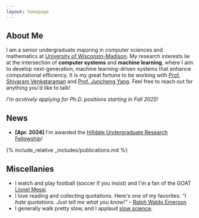 ```yaml
---
layout: homepage
---
```


## About Me

I am a senior undergraduate majoring in computer sciences and mathematics at <a href="https://www.wisc.edu/" target="_blank">University of Wisconsin-Madison</a>. My research interests lie at the intersection of **computer systems** and **machine learning**, where I aim to develop next-generation, machine learning-driven systems that enhance computational efficiency. It is my great fortune to be working with <a href="https://shivaram.org/" target="_blank">Prof. Shivaram Venkataraman</a> and <a href="https://junchengyang.com/" target="_blank">Prof. Juncheng Yang</a>. Feel free to reach out for anything you'd like to talk!

*I'm acvtively applying for Ph.D. positions starting in Fall 2025!* 

<!-- ## Research Interests

- **Computer Vision:** image recognition, image generation, video captioning
- **Machine Learning:** meta-learning, incremental learning, transfer learning -->

## News

<!-- - **[Aug. 2024]** I started working with <a href="https://junchengyang.com/" target="_blank">Juncheng</a>. -->
- **[Apr. 2024]** I'm awarded the <a href="https://awards.advising.wisc.edu/all-scholarships/hilldale-undergraduatefaculty-research-fellowship/" target="_blank">Hilldale Undergraduate Research Fellowship</a>!
<!-- - **[Jan. 2024]** I joined <a href="https://shivaram.org/" target="_blank">Prof. Shivaram</a>'s group! -->

{% include_relative _includes/publications.md %}

<!-- {% include_relative _includes/services.md %} -->

## Miscellanies

- I watch and play football (soccer if you insist) and I'm a fan of the GOAT <a href="https://www.youtube.com/watch?v=mDsztJOgqUg" target="_blank">Lionel Messi</a>.
- I love reading and collecting quotations. Here's one of my favorites: *“I hate quotations. Just tell me what you know!”* - <a href="https://en.wikipedia.org/wiki/Ralph_Waldo_Emerson" target="_blank">Ralph Waldo Emerson</a>
- I generally walk pretty slow, and I applaud <a href="http://slow-science.org/" target="_blank">slow science</a>.
